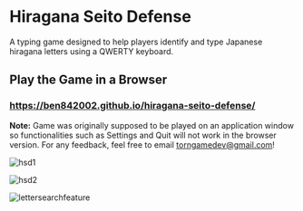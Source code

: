 # Hiragana Seito Defense
A typing game designed to help players identify and type Japanese hiragana letters using a QWERTY keyboard.  

## Play the Game in a Browser
### https://ben842002.github.io/hiragana-seito-defense/  
**Note:** Game was originally supposed to be played on an application window so functionalities such as Settings and Quit will not work in the browser version. 
For any feedback, feel free to email torngamedev@gmail.com!

![hsd1](https://user-images.githubusercontent.com/78128664/187120015-50bbfef7-8f15-4cea-9186-6307804d9e5c.png)

![hsd2](https://user-images.githubusercontent.com/78128664/187120018-15f0097d-7aea-4b5b-a80d-fe6986d7c249.png)

![lettersearchfeature](https://user-images.githubusercontent.com/78128664/209599499-44e76f76-7f20-452a-aa22-3e3d83e0bc25.png)
